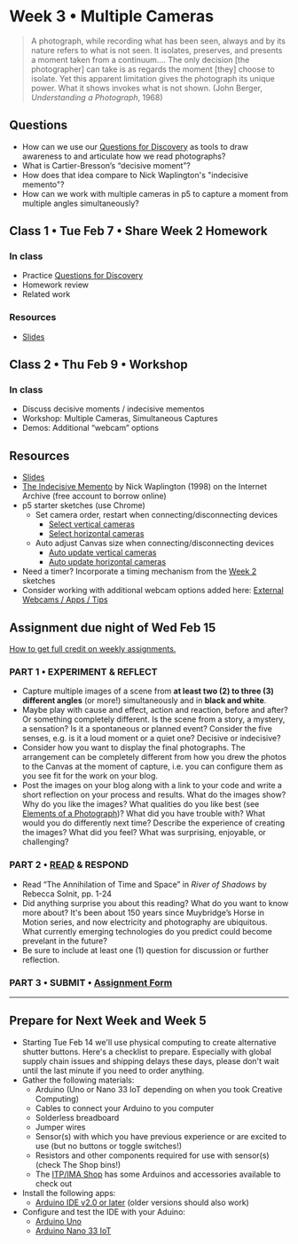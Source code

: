 # Week 3 • Multiple Cameras

>A photograph, while recording what has been seen, always and by its nature refers to what is not seen. It isolates, preserves, and presents a moment taken from a continuum…. The only decision [the photographer] can take is as regards the moment [they] choose to isolate. Yet this apparent limitation gives the photograph its unique power. What it shows invokes what is not shown. (John Berger, *Understanding a Photograph*, 1968)

## Questions

- How can we use our [Questions for Discovery](https://github.com/ellennickles/xphoto-s23/blob/main/resources/questions-for-discovery.md) as tools to draw awareness to and articulate how we read photographs?
- What is Cartier-Bresson’s “decisive moment”?
- How does that idea compare to Nick Waplington's "indecisive memento"?
- How can we work with multiple cameras in p5 to capture a moment from multiple angles simultaneously?

## Class 1 • Tue Feb 7 • Share Week 2 Homework

### In class

- Practice [Questions for Discovery](https://github.com/ellennickles/xphoto-s23/blob/main/resources/questions-for-discovery.md)
- Homework review
- Related work

### Resources

- [Slides](https://drive.google.com/drive/u/1/folders/1bp6ZJ3krohBmhxB699nj1edjueV8w-EO)

## Class 2 • Thu Feb 9 • Workshop

### In class

- Discuss decisive moments / indecisive mementos
- Workshop: Multiple Cameras, Simultaneous Captures
- Demos: Additional “webcam” options

## Resources

- [Slides](https://drive.google.com/drive/u/1/folders/1bp6ZJ3krohBmhxB699nj1edjueV8w-EO)
- [The Indecisive Memento](https://archive.org/details/indecisivemement0000wapl) by Nick Waplington (1998) on the Internet Archive (free account to borrow online)
- p5 starter sketches (use Chrome)
  - Set camera order, restart when connecting/disconnecting devices
    - [Select vertical
      cameras](https://editor.p5js.org/enickles/sketches/biufMnBGa)
    - [Select horizontal
      cameras](https://editor.p5js.org/enickles/sketches/UU0X2YEfT)
  - Auto adjust Canvas size when connecting/disconnecting devices
    - [Auto update vertical
      cameras](https://editor.p5js.org/enickles/sketches/9vd7ZEG_Q)
    - [Auto update horizontal cameras](https://editor.p5js.org/enickles/sketches/yV3eu1mHG)
 - Need a timer? Incorporate a timing mechanism from the [Week 2](https://github.com/ellennickles/xphoto-s23/tree/main/week2#resources) sketches
 - Consider working with additional webcam options added here: [External Webcams / Apps / Tips](https://tinyurl.com/externalwebcams)

## Assignment due night of Wed Feb 15

[How to get full credit on weekly assignments.](https://github.com/ellennickles/xphoto-s23#overview-of-assignments)

### PART 1 • EXPERIMENT & REFLECT
- Capture multiple images of a scene from **at least two (2) to three (3) different angles** (or more!) simultaneously and in **black and white**. 
- Maybe play with cause and effect, action and reaction, before and after? Or something completely different. Is the scene from a story, a mystery, a sensation? Is it a spontaneous or planned event? Consider the five senses, e.g. is it a loud moment or a quiet one? Decisive or indecisive?
- Consider how you want to display the final photographs. The arrangement can be
  completely different from how you drew the photos to the Canvas at the moment
  of capture, i.e. you can configure them as you see fit for the work on your
  blog.
- Post the images on your blog along with a link to your code and write a short reflection on your process and results. What do the images show? Why do you like the images? What qualities do you like best (see [Elements of a Photograph](https://github.com/ellennickles/xphoto-s23/blob/main/resources/photograph-elements.md))? What did you have trouble with? What would you do differently next time? Describe the experience of creating the images? What did you feel? What was surprising, enjoyable, or challenging?

### PART 2 • [READ](https://drive.google.com/drive/u/1/folders/1bp6ZJ3krohBmhxB699nj1edjueV8w-EO) & RESPOND

- Read “The Annihilation of Time and Space” in *River of Shadows* by Rebecca Solnit, pp. 1-24  
- Did anything surprise you about this reading? What do you want to know more about? It's been about 150 years since Muybridge’s Horse in Motion series, and now electricity and photography are ubiquitous. What currently emerging technologies do you predict could become prevelant in the future? 
- Be sure to include at least one (1) question for discussion or further reflection.

### PART 3 • SUBMIT • [Assignment Form](https://forms.gle/bT1L7qHnrvmQ23sN9)

___

## Prepare for **Next Week** and Week 5

- Starting Tue Feb 14 we'll use physical computing to create alternative shutter buttons. Here's a checklist to prepare. Especially with global supply chain issues and shipping delays these days, please don't wait until the last minute if you need to order anything.
- Gather the following materials:
  - Arduino (Uno or Nano 33 IoT depending on when you took Creative Computing)
  - Cables to connect your Arduino to you computer
  - Solderless breadboard
  - Jumper wires
  - Sensor(s) with which you have previous experience or are excited to use (but no buttons or toggle switches!)
  - Resistors and other components required for use with sensor(s) (check The Shop bins!)
  - The [ITP/IMA Shop](https://shop.itp.io/) has some Arduinos and accessories available to check out
- Install the following apps:
  - [Arduino IDE v2.0 or later](https://www.arduino.cc/en/software) (older versions should also work)
- Configure and test the IDE with your Aduino:
  - [Arduino Uno](https://docs.arduino.cc/software/ide-v1/tutorials/getting-started/cores/arduino-avr)
  - [Arduino Nano 33 IoT](https://docs.arduino.cc/software/ide-v1/tutorials/getting-started/cores/arduino-samd)
